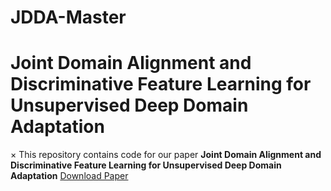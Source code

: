 # JDDA-Master
Joint Domain Alignment and Discriminative Feature Learning for Unsupervised Deep Domain Adaptation
=========================================================================================================
× This repository contains code for our paper **Joint Domain Alignment and Discriminative Feature Learning for Unsupervised Deep Domain Adaptation** [Download Paper](https://arxiv.org/abs/1808.09347)

